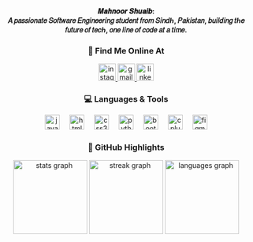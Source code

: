 <h4 align="center">𝑴𝒂𝒉𝒏𝒐𝒐𝒓 𝑺𝒉𝒖𝒂𝒊𝒃:<br>𝐴 𝑝𝑎𝑠𝑠𝑖𝑜𝑛𝑎𝑡𝑒 𝑆𝑜𝑓𝑡𝑤𝑎𝑟𝑒 𝐸𝑛𝑔𝑖𝑛𝑒𝑒𝑟𝑖𝑛𝑔 𝑠𝑡𝑢𝑑𝑒𝑛𝑡 𝑓𝑟𝑜𝑚 𝑆𝑖𝑛𝑑ℎ, 𝑃𝑎𝑘𝑖𝑠𝑡𝑎𝑛, 𝑏𝑢𝑖𝑙𝑑𝑖𝑛𝑔 𝑡ℎ𝑒 𝑓𝑢𝑡𝑢𝑟𝑒 𝑜𝑓 𝑡𝑒𝑐ℎ, 𝑜𝑛𝑒 𝑙𝑖𝑛𝑒 𝑜𝑓 𝑐𝑜𝑑𝑒 𝑎𝑡 𝑎 𝑡𝑖𝑚𝑒.</h4>




###

<h3 align="center">🔗 Find Me Online At</h3>

<div align="center">
  <a href="https://www.instagram.com/mano.shuaib?igsh=cmczeDBwMzJnZDNm" target="_blank">
    <img src="https://img.shields.io/static/v1?message=Instagram&logo=instagram&label=&color=E4405F&logoColor=white&labelColor=&style=for-the-badge" height="35" alt="instagram logo"  />
  </a>
  <a href="mailto:mahnoorshuaibmemon@gmail.com" target="_blank">
    <img src="https://img.shields.io/static/v1?message=Gmail&logo=gmail&label=&color=D14836&logoColor=white&labelColor=&style=for-the-badge" height="35" alt="gmail logo"  />
  </a>
  <a href="https://www.linkedin.com/in/mahnoor-s-46ba59327?utm_source=share&utm_campaign=share_via&utm_content=profile&utm_medium=android_app" target="_blank">
    <img src="https://img.shields.io/static/v1?message=LinkedIn&logo=linkedin&label=&color=0077B5&logoColor=white&labelColor=&style=for-the-badge" height="35" alt="linkedin logo"  />
  </a>
</div>


###

<h3 align="center">💻 Languages & Tools</h3>

<div align="center">
  <img src="https://cdn.jsdelivr.net/gh/devicons/devicon/icons/javascript/javascript-original.svg" height="30" alt="javascript logo"  />
  <img width="12" />
  <img src="https://cdn.jsdelivr.net/gh/devicons/devicon/icons/html5/html5-original.svg" height="30" alt="html5 logo"  />
  <img width="12" />
  <img src="https://cdn.jsdelivr.net/gh/devicons/devicon/icons/css3/css3-original.svg" height="30" alt="css3 logo"  />
  <img width="12" />
  <img src="https://cdn.jsdelivr.net/gh/devicons/devicon/icons/python/python-original.svg" height="30" alt="python logo"  />
  <img width="12" />
  <img src="https://cdn.jsdelivr.net/gh/devicons/devicon/icons/bootstrap/bootstrap-original.svg" height="30" alt="bootstrap logo"  />
  <img width="12" />
  <img src="https://cdn.jsdelivr.net/gh/devicons/devicon/icons/cplusplus/cplusplus-original.svg" height="30" alt="cplusplus logo"  />
  <img width="12" />
  <img src="https://cdn.jsdelivr.net/gh/devicons/devicon/icons/figma/figma-original.svg" height="30" alt="figma logo"  />
</div>



###

<h3 align="center">🌟 GitHub Highlights</h3>

<div align="center">
  <img src="https://github-readme-stats.vercel.app/api?username=Mahnoor-Shuaib&hide_title=false&hide_rank=false&show_icons=true&include_all_commits=true&count_private=true&disable_animations=false&theme=dracula&locale=en&hide_border=false" height="150" alt="stats graph" />
  
  <img src="https://streak-stats.demolab.com?user=Mahnoor-Shuaib&locale=en&mode=daily&theme=dracula&hide_border=false&border_radius=5" height="150" alt="streak graph" />
  
  <img src="https://github-readme-stats.vercel.app/api/top-langs?username=Mahnoor-Shuaib&locale=en&hide_title=false&layout=compact&card_width=320&langs_count=5&theme=dracula&hide_border=false" height="150" alt="languages graph" />
</div>



###

